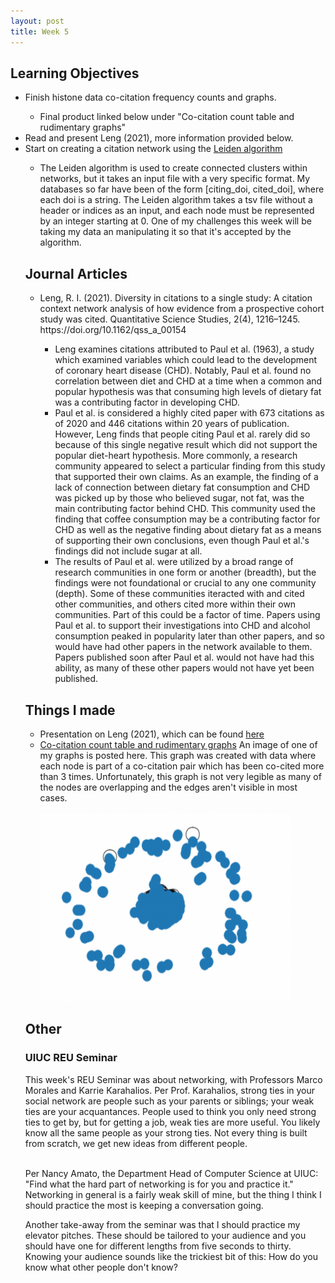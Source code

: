 ```yaml
---
layout: post
title: Week 5
---
```

<h2>Learning Objectives</h2>
<ul>
  <li>Finish histone data co-citation frequency counts and graphs.</li>
  <ul><li>Final product linked below under "Co-citation count table and rudimentary graphs"</li></ul>
  <li>Read and present Leng (2021), more information provided below.</li>
  <li>Start on creating a citation network using the <a href="https://github.com/vtraag/leidenalg">Leiden algorithm</a></li>
    <ul>
      <li>The Leiden algorithm is used to create connected clusters within networks, but it takes an input file with a very specific format. My databases so far have been of the form [citing_doi, cited_doi], where each doi is a string. The Leiden algorithm takes a tsv file without a header or indices as an input, and each node must be represented by an integer starting at 0. One of my challenges this week will be taking my data an manipulating it so that it's accepted by the algorithm.</li>
</ul>
<h2>Journal Articles</h2>
<ul>
  <li>Leng, R. I. (2021). Diversity in citations to a single study: A citation context network analysis of how evidence from a prospective cohort study was cited. Quantitative Science Studies, 2(4), 1216–1245. https://doi.org/10.1162/qss_a_00154</li>
  <ul>
    <li>Leng examines citations attributed to Paul et al. (1963), a study which examined variables which could lead to the development of coronary heart disease (CHD). Notably, Paul et al. found no correlation between diet and CHD at a time when a common and popular hypothesis was that consuming high levels of dietary fat was a contributing factor in developing CHD.</li>

<li>Paul et al. is considered a highly cited paper with 673 citations as of 2020 and 446 citations within 20 years of publication. However, Leng finds that people citing Paul et al. rarely did so because of this single negative result which did not support the popular diet-heart hypothesis. More commonly, a research community appeared to select a particular finding from this study that supported their own claims. As an example, the finding of a lack of connection between dietary fat consumption and CHD was picked up by those who believed sugar, not fat, was the main contributing factor behind CHD. This community used the finding that coffee consumption may be a contributing factor for CHD as well as the negative finding about dietary fat as a means of supporting their own conclusions, even though Paul et al.'s findings did not include sugar at all. 

<li>The results of Paul et al. were utilized by a broad range of research communities in one form or another (breadth), but the findings were not foundational or crucial to any one community (depth). Some of these communities iteracted with and cited other communities, and others cited more within their own communities. Part of this could be a factor of time. Papers using Paul et al. to support their investigations into CHD and alcohol consumption peaked in popularity later than other papers, and so would have had other papers in the network available to them. Papers published soon after Paul et al. would not have had this ability, as many of these other papers would not have yet been published. </li>
  </ul>
</ul>
<h2>Things I made</h2>
<ul>
  <li> Presentation on Leng (2021), which can be found <a href="https://github.com/el-wittmer/Scientometrics/blob/main/CS597_Leng_2021_EW.pdf">here</a></li>
  <li> <a href="https://github.com/el-wittmer/Scientometrics/blob/main/Co-Citation/A2_EW_v2.ipynb">Co-citation count table and rudimentary graphs</a> An image of one of my graphs is posted here. This graph was created with data where each node is part of a co-citation pair which has been co-cited more than 3 times. Unfortunately, this graph is not very legible as many of the nodes are overlapping and the edges aren't visible in most cases.</li></br>
  <img src="/images/A2_Network.png" width=400 height = 300 alt="A visualization of a co-citation network. The image resembles a bunch of blue blobs in a circle with more blue blobs in the center. Some of the nodes are connected with visible curved lines, but very few of them are.">
  
  
</ul>

<h2>Other</h2>
<h3>UIUC REU Seminar</h3>
This week's REU Seminar was about networking, with Professors Marco Morales and Karrie Karahalios. Per Prof. Karahalios, strong ties in your social network are people such as your parents or siblings; your weak ties are your acquantances. People used to think you only need strong ties to get by, but for getting a job, weak ties are more useful. You likely know all the same people as your strong ties. Not every thing is built from scratch, we get new ideas from different people. </br></br>

Per Nancy Amato, the Department Head of Computer Science at UIUC: "Find what the hard part of networking is for you and practice it." Networking in general is a fairly weak skill of mine, but the thing I think I should practice the most is keeping a conversation going. </br>

Another take-away from the seminar was that I should practice my elevator pitches. These should be tailored to your audience and you should have one for different lengths from five seconds to thirty. Knowing your audience sounds like the trickiest bit of this: How do you know what other people don't know? 
